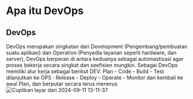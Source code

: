 # Apa itu DevOps 

## DevOps
DevOps merupakan singkatan dari Development (Pengembang/pembuatan suatu aplikasi) dan Operation (Penyedia layanan seperti hardware, dan server), DevOps berperan di antara keduanya sebagai automastisasi agar proses bekerja secara singkat dan seefisien mungkin.
Sebagai DevOps memiliki alur kerja sebagai berikut DEV: Plan - Code - Build - Test dilanjutkan ke OPS : Release - Deploy - Operate - Monitor dan kembali ke awal Plan, dan berputar secara terus menerus
![Cuplikan layar dari 2024-09-11 13-11-37](https://github.com/user-attachments/assets/249f1689-e7c8-47b3-b26e-33d1fbacd056)
